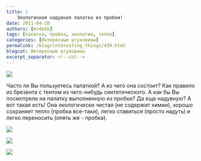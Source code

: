 ```yaml
---
title: |
    Экологичная надувная палатка из пробки!
date: 2011-04-20
authors: [mrdekk]
tags: [палатка, пробка, экология, тепло]
categories: [Интересные штуковины]
permalink: /blog/interesting_things/439.html
blogcat: Интересные штуковины
excerpt_separator: <!--cut-->
---
```



![](http://itw66.ru/uploads/images/00/00/01/2011/04/20/3175df.jpg)


Часто ли Вы пользуетесь палаткой? А из чего она состоит? Как правило из брезента с тентом из чего-нибудь синтетического. А как бы Вы посмотрели на палатку выполненную из пробки? Да еще надувную? А вот такая есть! Она экологически чистая (не содержит химии), хорошо сохраняет тепло (пробка все-таки), легко ставиться (просто надуть) и легко переносить (опять же - пробка).


<!--cut-->



![](http://itw66.ru/uploads/images/00/00/01/2011/04/20/a7c0f8.png)


![](http://itw66.ru/uploads/images/00/00/01/2011/04/20/8a35eb.png)


![](http://itw66.ru/uploads/images/00/00/01/2011/04/20/e11699.png)

